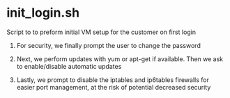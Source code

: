 init_login.sh
========

Script to to preform initial VM setup for the customer on first login


1. For security, we finally prompt the user to change the password

2. Next, we perform updates with yum or apt-get if available. Then we ask to enable/disable automatic updates

3. Lastly, we prompt to disable the iptables and ip6tables firewalls for easier port management, at the risk of potential decreased security
